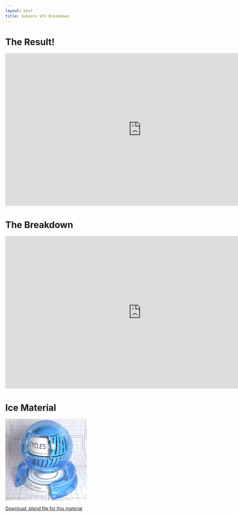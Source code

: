 ```yaml
---
layout: post
title: Subzero VFX Breakdown
---
```


The Result!
===========
<iframe width="853" height="480" src="https://www.youtube.com/embed/lGE3onqObMI" frameborder="0" allowfullscreen></iframe>

The Breakdown
=============
<iframe
  width="853"
  height="480"
  src="https://www.youtube.com/embed/97CC7A__UTU"
  frameborder="0"
  allowfullscreen></iframe>

Ice Material
============
<a href="/img/mat_ice.jpg">
<img alt="material demo" src="/img/mat_ice.jpg" width=256px height=256px />
</a>

[Download .blend file for this material](/dl/mat_ice.blend)
